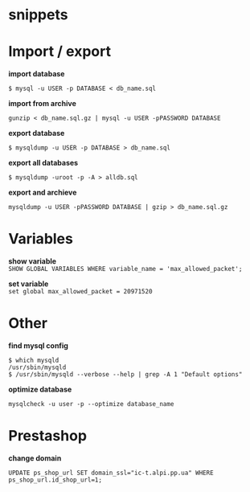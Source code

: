 snippets
========
# Import / export

**import database**

    $ mysql -u USER -p DATABASE < db_name.sql

**import from archive**

    gunzip < db_name.sql.gz | mysql -u USER -pPASSWORD DATABASE

**export database**

    $ mysqldump -u USER -p DATABASE > db_name.sql

**export all databases**

    $ mysqldump -uroot -p -A > alldb.sql
    
**export and archieve**

    mysqldump -u USER -pPASSWORD DATABASE | gzip > db_name.sql.gz

# Variables

**show variable**  
`SHOW GLOBAL VARIABLES WHERE variable_name = 'max_allowed_packet';`

**set variable**  
`set global max_allowed_packet = 20971520`

# Other

**find mysql config**
```
$ which mysqld
/usr/sbin/mysqld
$ /usr/sbin/mysqld --verbose --help | grep -A 1 "Default options"
```

**optimize database** 

`mysqlcheck -u user -p --optimize database_name`

# Prestashop


**change domain**

    UPDATE ps_shop_url SET domain_ssl="ic-t.alpi.pp.ua" WHERE ps_shop_url.id_shop_url=1;